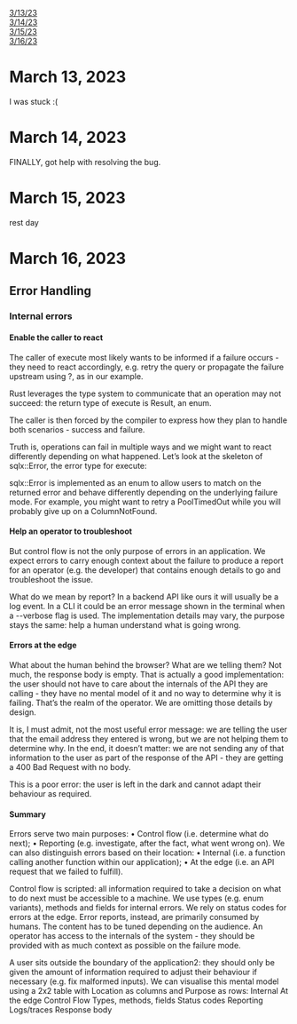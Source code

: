 [3/13/23](#march-13-2023)<br>
[3/14/23](#march-14-2023)<br>
[3/15/23](#march-15-2023)<br>
[3/16/23](#march-16-2023)<br>

# March 13, 2023 

I was stuck :(


# March 14, 2023 

FINALLY, got help with resolving the bug.

# March 15, 2023 

rest day

# March 16, 2023 

## Error Handling

### Internal errors

#### Enable the caller to react

The caller of execute most likely wants to be informed if a failure occurs - they need to react accordingly, e.g. retry the query or propagate the failure upstream using ?, as in our example.

Rust leverages the type system to communicate that an operation may not succeed: the return type of execute is Result, an enum.

The caller is then forced by the compiler to express how they plan to handle both scenarios - success and failure.

Truth is, operations can fail in multiple ways and we might want to react differently depending on what happened.
Let’s look at the skeleton of sqlx::Error, the error type for execute:

sqlx::Error is implemented as an enum to allow users to match on the returned error and behave differently depending on the underlying failure mode. For example, you might want to retry a PoolTimedOut while you will probably give up on a ColumnNotFound.

#### Help an operator to troubleshoot

But control flow is not the only purpose of errors in an application.
We expect errors to carry enough context about the failure to produce a report for an operator (e.g. the developer) that contains enough details to go and troubleshoot the issue.

What do we mean by report?
In a backend API like ours it will usually be a log event.
In a CLI it could be an error message shown in the terminal when a --verbose flag is used.
The implementation details may vary, the purpose stays the same: help a human understand what is going wrong.

#### Errors at the edge

What about the human behind the browser? What are we telling them?
Not much, the response body is empty.
That is actually a good implementation: the user should not have to care about the internals of the API they are calling - they have no mental model of it and no way to determine why it is failing. That’s the realm of the operator.
We are omitting those details by design.

It is, I must admit, not the most useful error message: we are telling the user that the email address they entered is wrong, but we are not helping them to determine why.
In the end, it doesn’t matter: we are not sending any of that information to the user as part of the response of the API - they are getting a 400 Bad Request with no body.

This is a poor error: the user is left in the dark and cannot adapt their behaviour as required.

#### Summary

Errors serve two main purposes:
    • Control flow (i.e. determine what do next);
    • Reporting (e.g. investigate, after the fact, what went wrong on).
We can also distinguish errors based on their location:
    • Internal (i.e. a function calling another function within our application); 
    • At the edge (i.e. an API request that we failed to fulfill).

Control flow is scripted: all information required to take a decision on what to do next must be accessible to a machine.
We use types (e.g. enum variants), methods and fields for internal errors.
We rely on status codes for errors at the edge.
Error reports, instead, are primarily consumed by humans.
The content has to be tuned depending on the audience.
An operator has access to the internals of the system - they should be provided with as much context as possible on the failure mode.

A user sits outside the boundary of the application2: they should only be given the amount of information
required to adjust their behaviour if necessary (e.g. fix malformed inputs).
We can visualise this mental model using a 2x2 table with Location as columns and Purpose as rows:
                    Internal                At the edge
Control Flow        Types, methods, fields  Status codes
Reporting           Logs/traces             Response body

